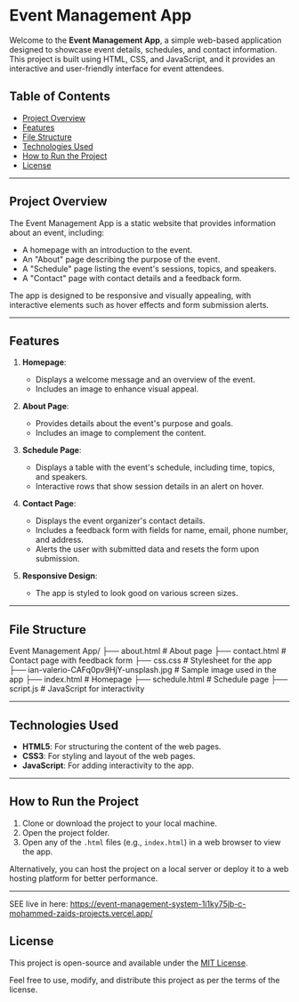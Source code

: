 # Event Management App

Welcome to the **Event Management App**, a simple web-based application designed to showcase event details, schedules, and contact information. This project is built using HTML, CSS, and JavaScript, and it provides an interactive and user-friendly interface for event attendees.

## Table of Contents

- [Project Overview](#project-overview)
- [Features](#features)
- [File Structure](#file-structure)
- [Technologies Used](#technologies-used)
- [How to Run the Project](#how-to-run-the-project)
- [License](#license)

---

## Project Overview

The Event Management App is a static website that provides information about an event, including:
- A homepage with an introduction to the event.
- An "About" page describing the purpose of the event.
- A "Schedule" page listing the event's sessions, topics, and speakers.
- A "Contact" page with contact details and a feedback form.

The app is designed to be responsive and visually appealing, with interactive elements such as hover effects and form submission alerts.

---

## Features

1. **Homepage**:
   - Displays a welcome message and an overview of the event.
   - Includes an image to enhance visual appeal.

2. **About Page**:
   - Provides details about the event's purpose and goals.
   - Includes an image to complement the content.

3. **Schedule Page**:
   - Displays a table with the event's schedule, including time, topics, and speakers.
   - Interactive rows that show session details in an alert on hover.

4. **Contact Page**:
   - Displays the event organizer's contact details.
   - Includes a feedback form with fields for name, email, phone number, and address.
   - Alerts the user with submitted data and resets the form upon submission.

5. **Responsive Design**:
   - The app is styled to look good on various screen sizes.

---

## File Structure
Event Management App/ ├── about.html # About page ├── contact.html # Contact page with feedback form ├── css.css # Stylesheet for the app ├── ian-valerio-CAFq0pv9HjY-unsplash.jpg # Sample image used in the app ├── index.html # Homepage ├── schedule.html # Schedule page ├── script.js # JavaScript for interactivity

---

## Technologies Used

- **HTML5**: For structuring the content of the web pages.
- **CSS3**: For styling and layout of the web pages.
- **JavaScript**: For adding interactivity to the app.

---

## How to Run the Project

1. Clone or download the project to your local machine.
2. Open the project folder.
3. Open any of the `.html` files (e.g., `index.html`) in a web browser to view the app.

Alternatively, you can host the project on a local server or deploy it to a web hosting platform for better performance.

---


SEE live in here:  https://event-management-system-1i1ky75jb-c-mohammed-zaids-projects.vercel.app/

## License

This project is open-source and available under the [MIT License](LICENSE).

Feel free to use, modify, and distribute this project as per the terms of the license.
